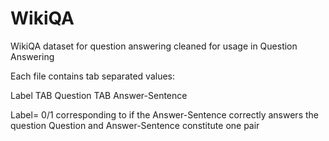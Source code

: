 # WikiQA
WikiQA dataset for question answering cleaned for usage in Question Answering

Each file contains tab separated values:

Label TAB Question TAB Answer-Sentence

Label= 0/1 corresponding to if the Answer-Sentence correctly answers the question
Question and Answer-Sentence constitute one pair
